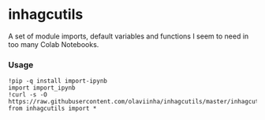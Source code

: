 # inhagcutils
A set of module imports, default variables and functions I seem to need in too many Colab Notebooks.

### Usage
```
!pip -q install import-ipynb
import import_ipynb
!curl -s -O https://raw.githubusercontent.com/olaviinha/inhagcutils/master/inhagcutils.ipynb
from inhagcutils import *
```
